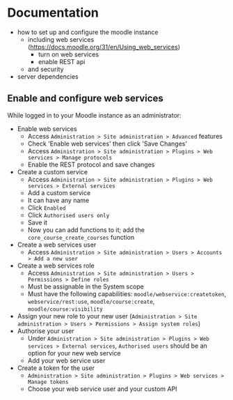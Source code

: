 # Documentation

* how to set up and configure the moodle instance
    * including web services (https://docs.moodle.org/31/en/Using_web_services)
        * turn on web services
        * enable REST api
    * and security
* server dependencies

## Enable and configure web services

While logged in to your Moodle instance as an administrator:
* Enable web services
    * Access `Administration > Site administration > Advanced` features
    * Check 'Enable web services' then click 'Save Changes'
    * Access `Administration > Site administration > Plugins > Web services > Manage protocols`
    * Enable the REST protocol and save changes
* Create a custom service
    * Access `Administration > Site administration > Plugins > Web services > External services`
    * Add a custom service
    * It can have any name
    * Click `Enabled`
    * Click `Authorised users only`
    * Save it
    * Now you can add functions to it; add the `core_course_create_courses` function
* Create a web services user
    * Access `Administration > Site administration > Users > Accounts > Add a new user`
* Create a web services role
    * Access `Administration > Site administration > Users > Permissions > Define roles`
    * Must be assignable in the System scope
    * Must have the following capabilities: `moodle/webservice:createtoken`, `webservice/rest:use`, `moodle/course:create`, `moodle/course:visibility`
* Assign your new role to your new user (`Administration > Site administration > Users > Permissions > Assign system roles`)
* Authorise your user
    * Under `Administration > Site administration > Plugins > Web services > External services`, `Authorised users` should be an option for your new web service
    * Add your web service user
* Create a token for the user
    * `Administration > Site administration > Plugins > Web services > Manage tokens`
    * Choose your web service user and your custom API
